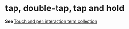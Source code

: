 # tap, double-tap, tap and hold

**See** [Touch and pen interaction term collection](~/a-z-word-list-term-collections/term-collections/touch-pen-interaction-terms.md)
